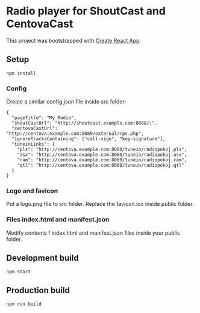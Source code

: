 # Radio player for ShoutCast and CentovaCast

This project was bootstrapped with [Create React App](https://github.com/facebookincubator/create-react-app).

## Setup

```
npm install
```

### Config

Create a similar config.json file inside src folder:

```
{
  "pageTitle": "My Radio",
  "shoutCastUrl": "http://shoutcast.example.com:8888/;",
  "centovaCastUrl": "http://centova.example.com:8080/external/rpc.php",
  "ignoreTracksContaining": ["call-sign", "key-signature"],
  "tuneinLinks": {
    "pls": "http://centova.example.com:8080/tunein/radiopokoj.pls",
    "asx": "http://centova.example.com:8080/tunein/radiopokoj.asx",
    "ram": "http://centova.example.com:8080/tunein/radiopokoj.ram",
    "qtl": "http://centova.example.com:8080/tunein/radiopokoj.qtl"
  }
}
```

### Logo and favicon

Put a logo.png file to src folder. Replace the favicon.ico inside public folder.

### Files index.html and manifest.json

Modify contents f index.html and manifest.json files inside your public folder.

## Development build

```
npm start
```

## Production build

```
npm run build
```
